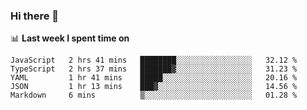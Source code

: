 ### Hi there 👋

<!--
**DBvc/DBvc** is a ✨ _special_ ✨ repository because its `README.md` (this file) appears on your GitHub profile.

Here are some ideas to get you started:

- 🔭 I’m currently working on ...
- 🌱 I’m currently learning ...
- 👯 I’m looking to collaborate on ...
- 🤔 I’m looking for help with ...
- 💬 Ask me about ...
- 📫 How to reach me: ...
- 😄 Pronouns: ...
- ⚡ Fun fact: ...
-->

📊 **Last week I spent time on**
<!--START_SECTION:waka-->
```text
JavaScript   2 hrs 41 mins   ████████░░░░░░░░░░░░░░░░░   32.12 % 
TypeScript   2 hrs 37 mins   ███████▓░░░░░░░░░░░░░░░░░   31.23 % 
YAML         1 hr 41 mins    █████░░░░░░░░░░░░░░░░░░░░   20.16 % 
JSON         1 hr 13 mins    ███▓░░░░░░░░░░░░░░░░░░░░░   14.56 % 
Markdown     6 mins          ▒░░░░░░░░░░░░░░░░░░░░░░░░   01.28 % 
```
<!--END_SECTION:waka-->
